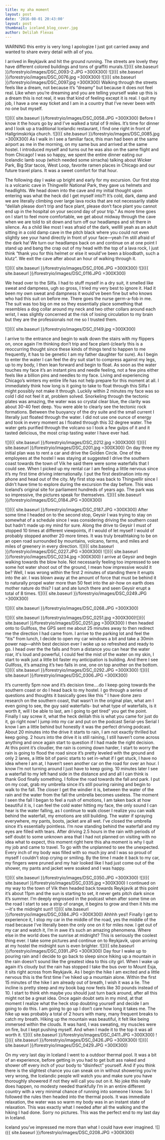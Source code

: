 ```yaml
---
title: my aha moment
layout: post
date: '2016-08-01 20:43:00'
layout: post
thumbnail: iceland_blog_cover.jpg
author: Delilah Flexas
---
```

WARNING this entry is very long I apologize I just got carried away and wanted to share every detail with all of you. 


I arrived in Reykjavik and hit the ground running. The streets are lovely they have different colored buildings and tons of graffiti murals.![]({{ site.baseurl }}/forestryio/images/DSC_0093-2.JPG =300X300)
![]({{ site.baseurl }}/forestryio/images/DSC_0076.jpg =300X300)
![]({{ site.baseurl }}/forestryio/images/DSC_0097.jpg =300X300)
Walking through the streets feels like a dream, not because it’s “dreamy” but because it does not feel real. Like when you’re dreaming and you are telling yourself wake up this is a dream this is not real, it was that kind of feeling except it is real. I quit my job, I have a one way ticket and I am in a country that I’ve never been with no one but myself. 

![]({{ site.baseurl }}/forestryio/images/DSC_0058.JPG =300X300)
Before I know it the hours go by and I’ve walked a total of 9 miles. It’s time for dinner and I look up a traditional Icelandic restaurant, I find one right in front of Hallgrimskirkja church. 
![]({{ site.baseurl }}/forestryio/images/DSC_0085.jpg =300X300)
As I walk in I see a familiar face, this man had been at the same airport as me in the morning, on my same bus and arrived at the same hostel. I introduced myself and turns out he was also on the same flight and from Chicago! I was so happy, we spent the entire dinner eating our Icelandic lamb soup (which needed some sirracha) talking about Wicker Park, Big Star tacos, West Loop, favorite ramen places in Chicago and our future travel plans. It was a sweet comfort for that hour.


The following day I wake up bright and early for my excursion. Our first stop is a volcanic cave in Thingvellir National Park, they gave us helmets and headlights. We head down into the cave and my initial thought upon entering was what the heck did I get myself into?! It’s cold, dark, damp and we are literally climbing over large lava rocks that are not necessarily stable “delilah please don’t trip and face plant, please don’t face plant  you cannot end up in the hospital on your second day of your trip.” As more time goes on I start to feel more comfortable, we get about midway through the cave when we are told to sit down and turn off our headlamps and sit there in silence. As a child like most I was afraid of the dark, welllll yeah as an adult sitting in a cold damp cave in the pitch black where you could not even slightly see your hand directly in front of your face—yeah I’m still afraid of the dark ha! We turn our headlamps back on and continue on at one point I stand up and bang the crap out of my head with the top of a lava rock, I just think “thank you for this helmet or else it would've been a bloodbath, such a klutz”. We exit the cave after about an hour of walking through it.

![]({{ site.baseurl }}/forestryio/images/DSC_0106.JPG =300X300)
![]({{ site.baseurl }}/forestryio/images/DSC_0116.JPG =300X300)

We head over to the Silfa. I had to stuff myself in a dry suit, it smelled like sweat and dampness, ugh so gross, I tried my very best to ignore it. Had it been my own sweat and dampness it would've been fine but who knows who had this suit on before me. There goes the nurse germ-a-fob in me. The suit was too big on me so they essentially place something that resembles a dog collar around my neck and two other collars around each wrist, I was slightly concerned at the risk of losing circulation to my brain but they are the professionals not me so I trusted them. 

![]({{ site.baseurl }}/forestryio/images/DSC_0149.jpg =300X300)

I arrive to the entrance and begin to walk down the stairs with my flippers on, once again I’m thinking don’t trip and face plant-(clearly this is a reoccurring thought since these kinds of things tend to happen to me frequently, it has to be genetic I am my father daughter for sure). As I begin to enter the water I can feel the dry suit start to compress against my legs, up to my body, I then lean forward and begin to float. As soon as the water touches my face it’s an instant pins and needle feeling, not a few pins either feels like a billion pins and needles to my face. Living and experiencing Chicago’s winters my entire life has not help prepare for this moment at all. I immediately think how long is it going to take to float through this Silfa I might possibly not make it through. Luckily within 2 minutes my face was so cold I did not feel it at, problem solved. Snorkeling through the tectonic plates was amazing, the water was so crystal clear blue, the clarity was about 30-40 feet deep. You were able to clearly see the tectonic rock formations. Between the buoyancy of the dry suite and the small current I literally just floated through the water. I did not use one ounce of energy and took in every moment as I floated through this 32 degree water. The water gets purified through the volcano so I took a few gulps of it and it tasted delicious, the most crisp tasting water I have ever had. 

![]({{ site.baseurl }}/forestryio/images/DSC_0212.jpg =300X300)
![]({{ site.baseurl }}/forestryio/images/DSC_0201.jpg =300X300)
On day three my initial plan was to rent a car and drive the Golden Circle. One of the employees at the hostel I was staying at suggested I drive the southern coast towards the town of Vik he said there were some waterfalls that I could see. When I picked up my rental car I am feeling a little nervous since it’s my first time driving internationally. I put the first destination into my phone and head out of the city. My first stop was back to Thingvellir since I didn’t have time to explore during the excursion the day before. This was Iceland’s original site for parliament hundreds of years ago. The park was so impressive, the pictures speak for themselves. 
![]({{ site.baseurl }}/forestryio/images/DSC_0184.JPG =300X300)

![]({{ site.baseurl }}/forestryio/images/DSC_0187.JPG =300X300)
After some time I headed on to the second stop, Geysir I was trying to stay on somewhat of a schedule since I was considering driving the southern coast but hadn’t made up my mind for sure. Along the drive to Geysir I must of stopped 10 times at different viewpoints, if I would of let myself I would of probably stopped another 20 more times. It was truly breathtaking to be on an open road surrounded by mountains, volcano, farms, and miles and miles of greenery in every direction. 
![]({{ site.baseurl }}/forestryio/images/DSC_0227.JPG =300X300)
![]({{ site.baseurl }}/forestryio/images/DSC_0234.jpg =300X300)
I arrive at Geysir and begin walking towards the blow hole. Not necessarily feeling too impressed to see some hot water shoot out of the ground, I mean how impressive would it be? Well, I was wrong within the first 2 minutes of standing there it erupts into the air. I was blown away at the amount of force that must be behind it to naturally propel water more than 50 feet into the air-how on earth does mother nature do this? I sat and ate lunch there and seen Geysir erupt a total of 8 times. 
![]({{ site.baseurl }}/forestryio/images/DSC_0249.JPG =300X300)

![]({{ site.baseurl }}/forestryio/images/DSC_0268.JPG =300X300)

![]({{ site.baseurl }}/forestryio/images/DSC_0251.jpg =300X300)![]({{ site.baseurl }}/forestryio/images/DSC_0251.jpg =300X300)
I then headed onto to Gullfoss, the GPS sent me about 25 minutes away to then redirect me the direction I had came from. I arrive to the parking lot and feel the “itis” from lunch, I decide to open my car windows a bit and take a 30min power nap—ahhh best decision ever I woke up so refreshed and ready to go. I head over the the falls and from a distance you can hear the water roar, it's loud and powerful, I could feel the mist of the water on my skin, I start to walk just a little bit faster my anticipation is building. And there I see Gullfoss, it’s amazing it’s two falls in one, one on top another on the bottom.
![]({{ site.baseurl }}/forestryio/images/DSC_0292.JPG =300X300) ![]({{ site.baseurl }}/forestryio/images/DSC_0306.JPG =300X300)


It’s currently 5pm now and it’s decision time….do I keep going towards the southern coast or do I head back to my hostel. I go through a series of questions and thoughts it basically goes like this “ I have done zero research on the southern coast, that wasn’t in the original plan, what am I even going to see, the guy said waterfalls- but what type of waterfalls, is it worth it, will I be able to last, am I going to get tired” you get the point. Finally I say screw it, what the heck delilah this is what you came for just do it, go right now! I jump into my car and put on the podcast Serial-yes Serial I know I am a little behind but honestly it was the perfect driving podcast. About 20 minutes into the drive it starts to rain, I am not exactly thrilled but keep going. 2 hours into the drive it is still raining, I still haven’t come across anything and once again start to question if I had made the right decision. At this point it’s cloudier, the rain is coming down harder, I start to worry the rain is going to flood the road since it’s pretty leveled with the ground and only 2 lanes, a little bit of panic starts to set in-what if I get stuck, I have no idea where I am at, I haven’t seen another car on the road for over an hour. I know I’m not turning around I just have to keep going. 10 minutes later I see a waterfall to my left hand side in the distance and and all I can think is thank God finally something. I follow the road towards the fall and park. I put on my coat, grab my umbrella since it’s still pouring raining and begin to walk to the fall. The closer I get the windier it is, between the water of the rain and the water from the fall the umbrella becomes useless. The moment I seen the fall I began to feel a rush of emotions, I am taken back at how beautiful it is, I can feel the cold water hitting my face, the only sound I can hear is the water falling, as I continue to walk closer I realize you can walk behind the waterfall, my emotions are still building. The water if spraying everywhere, my pants, boots, jacket are all wet. I’ve closed the umbrella since it’s essentially pointless. I’m now standing behind the waterfall and my eyes are filled with tears. After driving 2.5 hours in the rain with periods of self doubt to some unknown area that I had not planned on visiting with no idea what to expect, this moment right here this aha moment is why I quit my job and came to travel. To go with the unplanned to see the unexpected. Every inch of my body was filled with so much joy and I was so proud of myself I couldn’t stop crying or smiling. By the time I made it back to my car, my fingers were pruned and my hair looked like I had just come out of the shower, my pants and jacket were soaked and I was happy. 

![]({{ site.baseurl }}/forestryio/images/DSC_0350.JPG =300X300)
![]({{ site.baseurl }}/forestryio/images/DSC_0335.jpg =300X300)
I continued on my way to the town of Vik then headed back towards Reykjavik at this point it’s about 11pm and the sun is starting to set, it never gets pitch dark since it’s summer. I’m deeply engrossed in the podcast when after some time on the road I start to see a strip of orange, it begins to grow and then it hits me—it's the midnight sun!! ![]({{ site.baseurl }}/forestryio/images/DSC_0384.JPG =300X300)
Ahhhh yes!! Finally I get to experience it, I stop my car in the middle of the road, yes the middle of the road because I’ve literally been the only one on it for miles now. I get out of my car and watch it, I’m in awe it’s such an amazing phenomena. Where else in the world does the sunrise at midnight? This is seriously the coolest thing ever. I take some pictures and continue on to Reykjavik, upon arriving at my hostel the midnight sun is even brighter.  ![]({{ site.baseurl }}/forestryio/images/DSC_0391.JPG =300X300)
Day four I wake up to pouring rain and I decide to go back to sleep since hiking up a mountain in the rain doesn’t sound like the greatest idea to this city girl. When I wake up again it’s cloudy but the rain has stopped I take the bus over to Mount Esja, it sits right across from Reykjavik. As I begin the hike I am excited and a little nervous this is the first time I’ve hiked up a mountain alone. Within the first 15 minutes of the hike I am already out of breath, I wish it was a lie. The incline is pretty steep and my book bag now feels like 30 pounds instead of 10. I start to think ehh maybe you should just turn back around, after all this might not be a great idea. Once again doubt sets in my mind, at that moment I realize what the heck stop doubting yourself and decide I am going to do this. I am going to go up I don’t care how long it takes me. The hike up was probably a total of 2 hours with many, many frequent breaks to catch my breath. Hiking up the mountain was beautiful, it felt like being immersed within the clouds. It was hard, I was sweating, my muscles were on fire, but I kept pushing myself. And when I made it to the top it was all worth it. ![]({{ site.baseurl }}/forestryio/images/DSC_0411.JPG =300X300) 
![]({{ site.baseurl }}/forestryio/images/DSC_0426.JPG =300X300) ![]({{ site.baseurl }}/forestryio/images/DSC_0429.JPG =300X300)

On my very last day in Iceland I went to a outdoor thermal pool. It was a bit of an experience, before getting in you had to get butt ass naked and shower off every inch of your body to “disinfect” yourself. And if you think there is the slightest chance you can sneak on in without showering you’re very wrong, the Icelandic people will watch you and make sure you have thoroughly showered if not they will call you out on it. No joke this really does happen, no modesty needed thankfully I’m in an entire different country with a very minimal chance of running into someone I know. So I followed the rules then headed into the thermal pools. It was immediate relaxation, the water was so warm my body was in an instant state of relaxation. This was exactly what I needed after all the walking and the hiking I had done. Sorry no pictures. This was the perfect end to my last day in Iceland. 

Iceland you’ve impressed me more than what I could have ever imagined. 
![]({{ site.baseurl }}/forestryio/images/DSC_0208.JPG =300X300)
